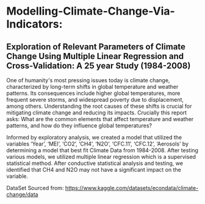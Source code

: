 # Modelling-Climate-Change-Via-Indicators: 
## Exploration of Relevant Parameters of Climate Change Using Multiple Linear Regression and Cross-Validation: A 25 year Study (1984-2008)

One of humanity's most pressing issues today is climate change, characterized by long-term shifts in global temperature and weather patterns. Its consequences include higher global temperatures, more frequent severe storms, and widespread poverty due to displacement, among others. Understanding the root causes of these shifts is crucial for mitigating climate change and reducing its impacts. Crucially this report asks: What are the common elements that affect temperature and weather patterns, and how do they influence global temperatures?

Informed by exploratory analysis, we created a model that utilized the variables ‘Year’, ‘MEI’, ‘CO2’, ‘CH4’, ‘N2O’, ‘CFC.11’, ‘CFC.12’, ‘Aerosols’ by determining a model that best fit Climate Data from 1984-2008. After testing various models, we utilized multiple linear regression which is a supervised statistical method. After conductive statistical analysis and testing, we identified that CH4 and N2O may not have a significant impact on the variable.

DataSet Sourced from: https://www.kaggle.com/datasets/econdata/climate-change/data
